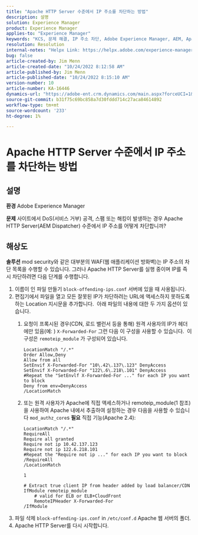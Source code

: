 ```yaml
---
title: "Apache HTTP Server 수준에서 IP 주소를 차단하는 방법"
description: 설명
solution: Experience Manager
product: Experience Manager
applies-to: "Experience Manager"
keywords: "KCS, 문제 해결, IP 주소 차단, Adobe Experience Manager, AEM, Apache HTTP Server 수준"
resolution: Resolution
internal-notes: "Helpx Link: https://helpx.adobe.com/experience-manager/kb/block-ips-apache-http-server.html#remoteip_module"
bug: false
article-created-by: Jim Menn
article-created-date: "10/24/2022 8:12:58 AM"
article-published-by: Jim Menn
article-published-date: "10/24/2022 8:15:10 AM"
version-number: 10
article-number: KA-16446
dynamics-url: "https://adobe-ent.crm.dynamics.com/main.aspx?forceUCI=1&pagetype=entityrecord&etn=knowledgearticle&id=3e9f6ba7-7353-ed11-bba2-6045bd0065f9"
source-git-commit: b31f75c69bc858a7d30fddd714c27aca84614892
workflow-type: tm+mt
source-wordcount: '233'
ht-degree: 1%

---
```


# Apache HTTP Server 수준에서 IP 주소를 차단하는 방법

## 설명


<b>환경</b>
Adobe Experience Manager

<b>문제</b>
사이트에서 DoS(서비스 거부) 공격, 스팸 또는 해킹이 발생하는 경우 Apache HTTP Server(AEM Dispatcher) 수준에서 IP 주소를 어떻게 차단합니까?


## 해상도


<b>솔루션</b>
mod security와 같은 대부분의 WAF(웹 애플리케이션 방화벽)는 IP 주소의 차단 목록을 수행할 수 있습니다.
그러나 Apache HTTP Server를 실행 중이며 IP를 즉시 차단하려면 다음 단계를 수행합니다.

1. 이름이 인 파일 만들기 `block-offending-ips.conf` 서버에 있을 때 사용됩니다.
2. 편집기에서 파일을 열고 모든 잘못된 IP가 차단하려는 URL에 액세스하지 못하도록 하는 Location 지시문을 추가합니다.  아래 파일의 내용에 대한 두 가지 옵션이 있습니다.
   1. 요청이 프록시된 경우(CDN, 로드 밸런서 등을 통해) 원격 사용자의 IP가 헤더에만 있음(예: ) `X-Forwarded-For` 그런 다음 이 구성을 사용할 수 있습니다.  이 구성은 `remoteip_module` 가 구성되어 있습니다.  <br>

      ```
      LocationMatch "/.*"
      Order Allow,Deny
      Allow from all
      SetEnvif X-Forwarded-For "10\.42\.137\.123" DenyAccess
      SetEnvif X-Forwarded-For "122\.6\.218\.101" DenyAccess
      #Repeat the "SetEnvlf X-Forwarded-For ..." for each IP you want to block
      Deny from env=DenyAccess
      /LocationMatch
      ```
   2. 또는 원격 사용자가 Apache에 직접 액세스하거나 remoteip_module(1 참조)을 사용하여 Apache 내에서 추출하여 설정하는 경우 다음을 사용할 수 있습니다 `mod_authz_core`s <b>필요</b> 직접 기능(Apache 2.4):

      ```
      LocationMatch "/.*"
      RequireAll
      Require all granted
      Require not ip 10.42.137.123
      Require not ip 122.6.218.101
      #Repeat the "Require not ip ..." for each IP you want to block
      /RequireAll
      /LocationMatch
      ```

      `1`


      ```
      # Extract true client IP from header added by load balancer/CDN
      IfModule remoteip_module
          # valid for ELB or ELB+CloudFront
          RemoteIPHeader X-Forwarded-For
      /IfModule
      ```
3. 파일 삭제 `block-offending-ips.conf` in `/etc/conf.d` Apache 웹 서버의 폴더.
4. Apache HTTP Server를 다시 시작합니다.

